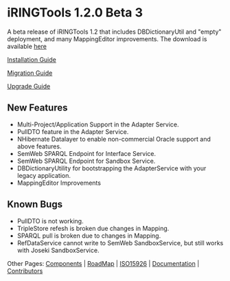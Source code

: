 # **iRINGTools** 1.2.0 Beta 3 #

A beta release of iRINGTools 1.2 that includes DBDictionaryUtil and "empty" deployment, and many MappingEditor improvements.  The download is available [here](http://iring-tools.googlecode.com/files/iRINGTools-120beta3.zip)

[Installation Guide](http://iring-tools.googlecode.com/files/iRINGTools_Installation_Guide_v1_2_0.Draft.pdf)

[Migration Guide](http://iring-tools.googlecode.com/files/iRINGTools_Migration_Guide_v1_2_0.Draft.pdf)

[Upgrade Guide](http://iring-tools.googlecode.com/files/iRINGTools_Upgrade_Guide_v1_2_0.Draft.pdf)

## New Features ##
  * Multi-Project/Application Support in the Adapter Service.
  * PullDTO feature in the Adapter Service.
  * NHibernate Datalayer to enable non-commercial Oracle support and above features.
  * SemWeb SPARQL Endpoint for Interface Service.
  * SemWeb SPARQL Endpoint for Sandbox Service.
  * DBDictionaryUtility for bootstrapping the AdapterService with your legacy application.
  * MappingEditor Improvements

## Known Bugs ##
  * PullDTO is not working.
  * TripleStore refesh is broken due changes in Mapping.
  * SPARQL pull is broken due to changes in Mapping.
  * RefDataService cannot write to SemWeb SandboxService, but still works with Joseki SandboxService.

Other Pages: [Components](Components.md) | [RoadMap](RoadMap.md) | [ISO15926](ISO15926.md) | [Documentation](Documentation.md) | [Contributors](Contributors.md)